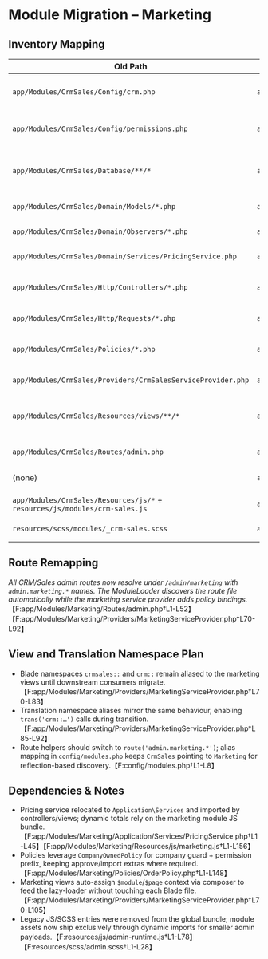 # Module Migration – Marketing

## Inventory Mapping
| Old Path | New Path | Type | Notes |
| --- | --- | --- | --- |
| `app/Modules/CrmSales/Config/crm.php` | `app/Modules/Marketing/Config/module.php` | Config | Renamed to `marketing.module`; provider mirrors legacy `crmsales.crm` keys for backwards compatibility.【F:app/Modules/Marketing/Config/module.php†L1-L6】【F:app/Modules/Marketing/Providers/MarketingServiceProvider.php†L93-L102】 |
| `app/Modules/CrmSales/Config/permissions.php` | `app/Modules/Marketing/Config/permissions.php` | Permissions | Keys normalized to `marketing.*` and merged via AccessServiceProvider catalogue.【F:app/Modules/Marketing/Config/permissions.php†L1-L40】【F:app/Core/Providers/AccessServiceProvider.php†L52-L86】 |
| `app/Modules/CrmSales/Database/**/*` | `app/Modules/Marketing/Database/**/*` | Database | Migrations, factories, and seeders relocated; class names updated to `Marketing*Seeder` with modern config usage.【F:app/Modules/Marketing/Database/migrations/2025_01_01_020000_add_marketing_v2_structures.php†L1-L149】【F:app/Modules/Marketing/Database/seeders/MarketingAdvancedDemoSeeder.php†L1-L188】 |
| `app/Modules/CrmSales/Domain/Models/*.php` | `app/Modules/Marketing/Domain/Models/*.php` | Domain Model | Namespaces switched to marketing and tenancy trait upgraded to `App\Core\Tenancy\Traits\BelongsToCompany`.【F:app/Modules/Marketing/Domain/Models/Customer.php†L1-L64】 |
| `app/Modules/CrmSales/Domain/Observers/*.php` | `app/Modules/Marketing/Domain/Observers/*.php` | Observer | Order observer stays registered through Marketing service provider.【F:app/Modules/Marketing/Providers/MarketingServiceProvider.php†L70-L92】 |
| `app/Modules/CrmSales/Domain/Services/PricingService.php` | `app/Modules/Marketing/Application/Services/PricingService.php` | Service / UseCase | Service moved under Application layer; controllers reference new namespace; default tax sourced from marketing config.【F:app/Modules/Marketing/Application/Services/PricingService.php†L1-L45】 |
| `app/Modules/CrmSales/Http/Controllers/*.php` | `app/Modules/Marketing/Http/Controllers/*.php` | Controller | Route names, middleware, and view calls updated to marketing namespace with module context composer.【F:app/Modules/Marketing/Http/Controllers/OrderController.php†L1-L182】【F:app/Modules/Marketing/Providers/MarketingServiceProvider.php†L70-L105】 |
| `app/Modules/CrmSales/Http/Requests/*.php` | `app/Modules/Marketing/Http/Requests/*.php` | Form Request | Namespace, authorize, and validation translation paths aligned with Marketing module.【F:app/Modules/Marketing/Http/Requests/StoreCustomerRequest.php†L1-L60】 |
| `app/Modules/CrmSales/Policies/*.php` | `app/Modules/Marketing/Policies/*.php` | Policy | Policies now extend `CompanyOwnedPolicy` with `marketing.*` prefixes and extra abilities (approve/import).【F:app/Modules/Marketing/Policies/OrderPolicy.php†L1-L148】【F:app/Modules/Marketing/Policies/CustomerPolicy.php†L1-L34】 |
| `app/Modules/CrmSales/Providers/CrmSalesServiceProvider.php` | `app/Modules/Marketing/Providers/MarketingServiceProvider.php` | Service Provider | Registers policies, observers, config merge, and compat aliases for views/translations/config.【F:app/Modules/Marketing/Providers/MarketingServiceProvider.php†L1-L105】 |
| `app/Modules/CrmSales/Resources/views/**/*` | `app/Modules/Marketing/Resources/views/**/*` | Blade Views | Layout upgraded to `layouts.admin`, namespace exported as `marketing::`; view composer injects module/page defaults while legacy `crmsales::` alias remains.【F:app/Modules/Marketing/Providers/MarketingServiceProvider.php†L70-L105】【F:app/Modules/Marketing/Resources/views/orders/index.blade.php†L1-L89】 |
| `app/Modules/CrmSales/Routes/admin.php` | `app/Modules/Marketing/Routes/admin.php` | Routes (Admin) | Prefix changes to `/admin/marketing`, names `admin.marketing.*`, includes demo index route and tenant middleware.【F:app/Modules/Marketing/Routes/admin.php†L1-L52】 |
| (none) | `app/Modules/Marketing/Routes/api.php` | Routes (API) | Placeholder for future API endpoints with tenant/auth guards.【F:app/Modules/Marketing/Routes/api.php†L1-L9】 |
| `app/Modules/CrmSales/Resources/js/*` + `resources/js/modules/crm-sales.js` | `app/Modules/Marketing/Resources/js/marketing.js` | JS Entry | Dynamic loader handles marketing chunk; legacy module script removed after porting line editor & guards.【F:app/Modules/Marketing/Resources/js/marketing.js†L1-L156】【F:resources/js/admin-runtime.js†L1-L78】 |
| `resources/scss/modules/_crm-sales.scss` | `app/Modules/Marketing/Resources/scss/marketing.scss` | SCSS | Styles co-located with module, dual data attributes for compatibility; global partial removed.【F:app/Modules/Marketing/Resources/scss/marketing.scss†L1-L36】 |

## Route Remapping
_All CRM/Sales admin routes now resolve under `/admin/marketing` with `admin.marketing.*` names. The ModuleLoader discovers the route file automatically while the marketing service provider adds policy bindings._【F:app/Modules/Marketing/Routes/admin.php†L1-L52】【F:app/Modules/Marketing/Providers/MarketingServiceProvider.php†L70-L92】

## View and Translation Namespace Plan
- Blade namespaces `crmsales::` and `crm::` remain aliased to the marketing views until downstream consumers migrate.【F:app/Modules/Marketing/Providers/MarketingServiceProvider.php†L70-L83】
- Translation namespace aliases mirror the same behaviour, enabling `trans('crm::…')` calls during transition.【F:app/Modules/Marketing/Providers/MarketingServiceProvider.php†L85-L92】
- Route helpers should switch to `route('admin.marketing.*')`; alias mapping in `config/modules.php` keeps `CrmSales` pointing to `Marketing` for reflection-based discovery.【F:config/modules.php†L1-L8】

## Dependencies & Notes
- Pricing service relocated to `Application\Services` and imported by controllers/views; dynamic totals rely on the marketing module JS bundle.【F:app/Modules/Marketing/Application/Services/PricingService.php†L1-L45】【F:app/Modules/Marketing/Resources/js/marketing.js†L1-L156】
- Policies leverage `CompanyOwnedPolicy` for company guard + permission prefix, keeping approve/import extras where required.【F:app/Modules/Marketing/Policies/OrderPolicy.php†L1-L148】
- Marketing views auto-assign `$module`/`$page` context via composer to feed the lazy-loader without touching each Blade file.【F:app/Modules/Marketing/Providers/MarketingServiceProvider.php†L70-L105】
- Legacy JS/SCSS entries were removed from the global bundle; module assets now ship exclusively through dynamic imports for smaller admin payloads.【F:resources/js/admin-runtime.js†L1-L78】【F:resources/scss/admin.scss†L1-L28】
